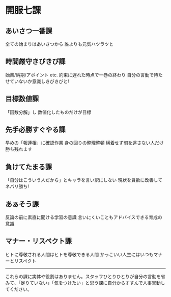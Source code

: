 # 開服七課

## あいさつ一番課

全ての始まりはあいさつから 誰よりも元気ハツラツと

## 時間厳守きびきび課

始業/納期/アポイント etc.
約束に遅れた時点で一巻の終わり
自分の言動で待たせていないか意識しきびきびと!

## 目標数値課

「因数分解」し 数値化したものだけが目標

## 先手必勝すぐやる課

早めの「報連相」に確認作業 身の回りの整理整頓
横着せず旬を逃さない人だけ勝ち残れます

## 負けてたまる課

「自分はこういう人だから」とキャラを言い訳にしない
現状を貪欲に改善してネバリ勝ち!

## あぁそう課

反論の前に素直に聞ける学習の意識
言いにくいこともアドバイスできる育成の意識

## マナー・リスペクト課

ヒトに尊敬される人間はヒトを尊敬できる人間
かっこいい人生にはいつもマナーとリスペクト

----

これらの課に実体や役割はありません。スタッフひとりひとりが自分の言動を省みて、「足りていない」「気をつけたい」と思う課に自分からすすんで人事異動してください。
